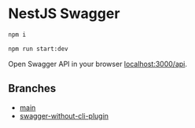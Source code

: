 # NestJS Swagger

```bash
npm i

npm run start:dev
```

Open Swagger API in your browser [localhost:3000/api](http://localhost:3000/api).

## Branches

- [main](https://github.com/notiz-dev/nestjs-swagger)
- [swagger-without-cli-plugin](https://github.com/notiz-dev/nestjs-swagger/tree/swagger-without-cli-plugin)